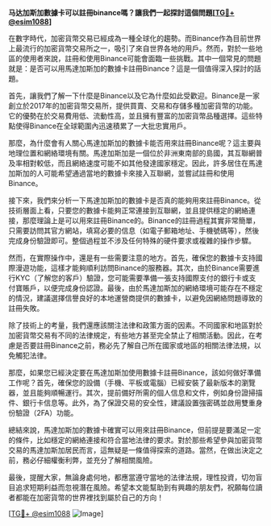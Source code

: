 **马达加斯加數據卡可以註冊binance嗎？讓我們一起探討這個問題[[TG💪+ @esim1088](https://t.me/s/esim1088)]**

在數字時代，加密貨幣交易已經成為一種全球化的趨勢。而Binance作為目前世界上最流行的加密貨幣交易所之一，吸引了來自世界各地的用戶。然而，對於一些地區的使用者來說，註冊和使用Binance可能會面臨一些挑戰。其中一個常見的問題就是：是否可以用馬達加斯加的數據卡註冊Binance？這是一個值得深入探討的話題。

首先，讓我們了解一下什麼是Binance以及它為什麼如此受歡迎。Binance是一家創立於2017年的加密貨幣交易所，提供買賣、交易和存儲多種加密貨幣的功能。它的優勢在於交易費用低、流動性高，並且擁有豐富的加密貨幣品種選擇。這些特點使得Binance在全球範圍內迅速積累了一大批忠實用戶。

那麼，為什麼會有人關心馬達加斯加的數據卡能否用來註冊Binance呢？這主要與地理位置和網絡環境有關。馬達加斯加是一個位於非洲東南部的島國，其互聯網普及率相對較低，而且網絡速度可能不如其他發達國家穩定。因此，許多居住在馬達加斯加的人可能希望通過當地的數據卡來接入互聯網，並嘗試註冊和使用Binance。

接下來，我們來分析一下馬達加斯加的數據卡是否真的能夠用來註冊Binance。從技術層面上看，只要您的數據卡能夠正常連接到互聯網，並且提供穩定的網絡連接，那麼理論上是可以用來註冊Binance的。Binance的註冊過程其實非常簡單，只需要訪問其官方網站，填寫必要的信息（如電子郵箱地址、手機號碼等），然後完成身份驗證即可。整個過程並不涉及任何特殊的硬件要求或複雜的操作步驟。

然而，在實際操作中，還是有一些需要注意的地方。首先，確保您的數據卡支持國際漫遊功能，這樣才能夠順利訪問Binance的服務器。其次，由於Binance需要進行KYC（了解您的客戶）驗證，您可能需要準備一張支持國際支付的銀行卡或支付寶賬戶，以便完成身份認證。最後，由於馬達加斯加的網絡環境可能存在不穩定的情況，建議選擇信譽良好的本地運營商提供的數據卡，以避免因網絡問題導致的註冊失敗。

除了技術上的考量，我們還應該關注法律和政策方面的因素。不同國家和地區對於加密貨幣交易有不同的法律規定，有些地方甚至完全禁止了相關活動。因此，在考慮是否要註冊Binance之前，務必先了解自己所在國家或地區的相關法律法規，以免觸犯法律。

那麼，如果您已經決定要在馬達加斯加使用數據卡註冊Binance，該如何做好準備工作呢？首先，確保您的設備（手機、平板或電腦）已經安裝了最新版本的瀏覽器，並且能夠順暢運行。其次，提前備好所需的個人信息和文件，例如身份證掃描件、銀行卡信息等。此外，為了保證交易的安全性，建議設置強密碼並啟用雙重身份驗證（2FA）功能。

總結來說，馬達加斯加的數據卡確實可以用來註冊Binance，但前提是要滿足一定的條件，比如穩定的網絡連接和符合當地法律的要求。對於那些希望參與加密貨幣交易的馬達加斯加居民而言，這無疑是一條值得探索的道路。當然，在做出決定之前，務必仔細權衡利弊，並充分了解相關風險。

最後，提醒大家，無論身處何地，都應當遵守當地的法律法規，理性投資，切勿盲目追求短期利益而忽視潛在風險。希望本文能幫助到有興趣的朋友們，祝願每位讀者都能在加密貨幣的世界裡找到屬於自己的方向！

[[TG💪+ @esim1088](https://t.me/s/esim1088) ![Image](https://i.postimg.cc/4NQfJmqS/Snipaste-2025-05-13-00-14-12.png)]